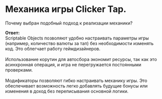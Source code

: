 # Механика игры Clicker Tap.

Почему выбран подобный подход к реализации механики?

<b>Ответ:</b><br>
  Scriptable Objects позволяют удобно настраивать параметры игры (например, количество валюты за тап) без необходимости изменять код. Это облегчает работу геймдизайнеров.<br><br>
  Использование корутин для автосбора экономит ресурсы, так как это асинхронная операция, и игра не перегружается постоянными проверками.<br><br>
  Модификаторы позволяют гибко настраивать механику игры. Это обеспечивает возможность легко добавлять будущие бонусы или изменения в доход без переписывания основной логики.
